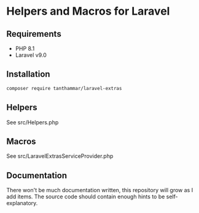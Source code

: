 # Helpers and Macros for Laravel

## Requirements
- PHP 8.1
- Laravel v9.0

## Installation
```bash
composer require tanthammar/laravel-extras
```

## Helpers
See src/Helpers.php

## Macros
See src/LaravelExtrasServiceProvider.php

## Documentation
There won't be much documentation written, this repository will grow as I add items.
The source code should contain enough hints to be self-explanatory.



